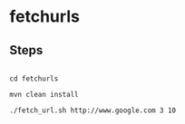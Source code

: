 # fetchurls

## Steps

```` git clone https://github.com/jpsingarayar/fetchurls.git

cd fetchurls

mvn clean install

./fetch_url.sh http://www.google.com 3 10 
````

